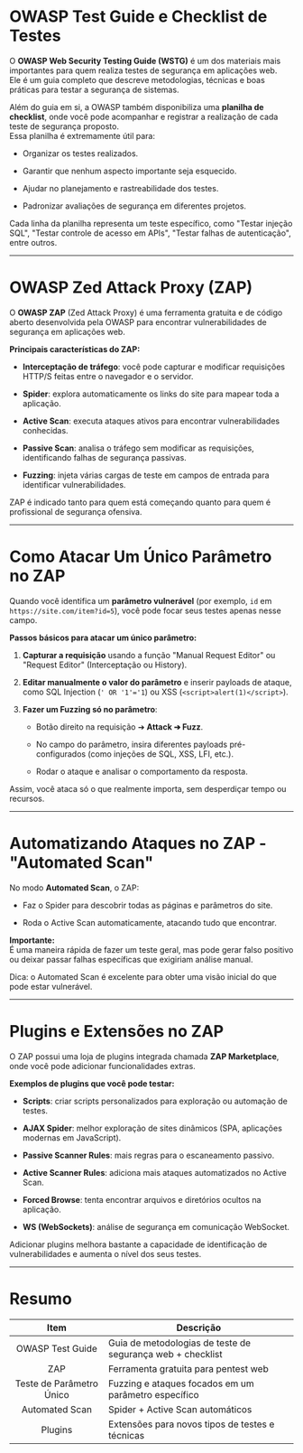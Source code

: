 # OWASP Test Guide e Checklist de Testes

O **OWASP Web Security Testing Guide (WSTG)** é um dos materiais mais importantes para quem realiza testes de segurança em aplicações web.  
Ele é um guia completo que descreve metodologias, técnicas e boas práticas para testar a segurança de sistemas.

Além do guia em si, a OWASP também disponibiliza uma **planilha de checklist**, onde você pode acompanhar e registrar a realização de cada teste de segurança proposto.  
Essa planilha é extremamente útil para:

- Organizar os testes realizados.
    
- Garantir que nenhum aspecto importante seja esquecido.
    
- Ajudar no planejamento e rastreabilidade dos testes.
    
- Padronizar avaliações de segurança em diferentes projetos.
    

Cada linha da planilha representa um teste específico, como "Testar injeção SQL", "Testar controle de acesso em APIs", "Testar falhas de autenticação", entre outros.

---

# OWASP Zed Attack Proxy (ZAP)

O **OWASP ZAP** (Zed Attack Proxy) é uma ferramenta gratuita e de código aberto desenvolvida pela OWASP para encontrar vulnerabilidades de segurança em aplicações web.

**Principais características do ZAP:**

- **Interceptação de tráfego**: você pode capturar e modificar requisições HTTP/S feitas entre o navegador e o servidor.
    
- **Spider**: explora automaticamente os links do site para mapear toda a aplicação.
    
- **Active Scan**: executa ataques ativos para encontrar vulnerabilidades conhecidas.
    
- **Passive Scan**: analisa o tráfego sem modificar as requisições, identificando falhas de segurança passivas.
    
- **Fuzzing**: injeta várias cargas de teste em campos de entrada para identificar vulnerabilidades.
    

ZAP é indicado tanto para quem está começando quanto para quem é profissional de segurança ofensiva.

---

# Como Atacar Um Único Parâmetro no ZAP

Quando você identifica um **parâmetro vulnerável** (por exemplo, `id` em `https://site.com/item?id=5`), você pode focar seus testes apenas nesse campo.

**Passos básicos para atacar um único parâmetro:**

1. **Capturar a requisição** usando a função "Manual Request Editor" ou "Request Editor" (Interceptação ou History).
    
2. **Editar manualmente o valor do parâmetro** e inserir payloads de ataque, como SQL Injection (`' OR '1'='1`) ou XSS (`<script>alert(1)</script>`).
    
3. **Fazer um Fuzzing só no parâmetro**:
    
    - Botão direito na requisição ➔ **Attack ➔ Fuzz**.
        
    - No campo do parâmetro, insira diferentes payloads pré-configurados (como injeções de SQL, XSS, LFI, etc.).
        
    - Rodar o ataque e analisar o comportamento da resposta.
        

Assim, você ataca só o que realmente importa, sem desperdiçar tempo ou recursos.

---

# Automatizando Ataques no ZAP - "Automated Scan"

No modo **Automated Scan**, o ZAP:

- Faz o Spider para descobrir todas as páginas e parâmetros do site.
    
- Roda o Active Scan automaticamente, atacando tudo que encontrar.
    

**Importante:**  
É uma maneira rápida de fazer um teste geral, mas pode gerar falso positivo ou deixar passar falhas específicas que exigiriam análise manual.

Dica: o Automated Scan é excelente para obter uma visão inicial do que pode estar vulnerável.

---

# Plugins e Extensões no ZAP

O ZAP possui uma loja de plugins integrada chamada **ZAP Marketplace**, onde você pode adicionar funcionalidades extras.

**Exemplos de plugins que você pode testar:**

- **Scripts**: criar scripts personalizados para exploração ou automação de testes.
    
- **AJAX Spider**: melhor exploração de sites dinâmicos (SPA, aplicações modernas em JavaScript).
    
- **Passive Scanner Rules**: mais regras para o escaneamento passivo.
    
- **Active Scanner Rules**: adiciona mais ataques automatizados no Active Scan.
    
- **Forced Browse**: tenta encontrar arquivos e diretórios ocultos na aplicação.
    
- **WS (WebSockets)**: análise de segurança em comunicação WebSocket.
    

Adicionar plugins melhora bastante a capacidade de identificação de vulnerabilidades e aumenta o nível dos seus testes.

---

# Resumo

|Item|Descrição|
|:-:|---|
|OWASP Test Guide|Guia de metodologias de teste de segurança web + checklist|
|ZAP|Ferramenta gratuita para pentest web|
|Teste de Parâmetro Único|Fuzzing e ataques focados em um parâmetro específico|
|Automated Scan|Spider + Active Scan automáticos|
|Plugins|Extensões para novos tipos de testes e técnicas|
